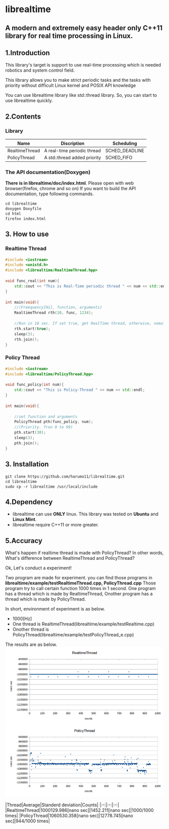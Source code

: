 librealtime
==============
## A modern and extremely easy header only C++11 library for real time processing in Linux.

## 1.Introduction

This library's target is support to use real-time processing which is needed robotics and system control field.

This library allows you to make strict periodic tasks
and the tasks with priority without difficult Linux kernel and POSIX API knowledge

You can use librealtime library like std::thread library.
So, you can start to use librealtime quickly.

## 2.Contents

### Library
|Name|Discription|Scheduling|
|----|-----------|----------|
|RealtimeThread|A real-time periodic thread|SCHED_DEADLINE|
|PolicyThread|A std::thread added priority|SCHED_FIFO|

### The API documentation(Doxygen)
**There is in librealtime/doc/index.html**.
Please open with web browser(firefox, chrome and so on)
If you want to build the API documentation, type following commands.
```
cd librealtime
doxygen Doxyfile
cd html
firefox index.html
```

## 3. How to use

### Realtime Thread
```cpp
#include <iostream>
#include <unistd.h>
#include <librealtime/RealtimeThread.hpp>

void func_real(int num){
	std::cout << "This is Real-Time periodic thread " << num << std::endl;
}

int main(void){
    //(Freequency[Hz], function, arguments)
	RealtimeThread rth(10, func, 1234);
	
	//Run in 10 sec. If set true, get RealTime thread, otherwise, nomal priodic thread.
	rth.start(true);
	sleep(3);
	rth.join();
}
```
### Policy Thread
```cpp
#include <iostream>
#include <librealtime/PolicyThread.hpp>

void func_policy(int num){
	std::cout << "This is Policy-Thread " << num << std::endl;
}

int main(void){

	//set function and arguments
	PolicyThread pth(func_policy, num);
	//(Priority. fron 0 to 99)
	pth.start(30);
	sleep(3);
	pth.join();
}
```

## 3. Installation
```
git clone https://github.com/harumo11/librealtime.git
cd librealtime
sudo cp -r librealtime /usr/local/include
```

## 4.Dependency
- librealtime can use **ONLY** linux.
	This library was tested on **Ubuntu** and **Linux Mint**.
- librealtime require C++11 or more greater.


## 5.Accuracy
What's happen if realtime thread is made with PolicyThread?
In other words, What's difference between RealtimeThread and PolicyThread?

Ok, Let's conduct a experiment!

Two program are made for experiment. you can find those programs in
**librealtime/example/testRealtimeThread.cpp, PolicyThread.cpp**
Those program try to call certain function 1000 times in 1 second. One program has a thread which is made by RealtimeThread, Onother program has a thread which is made by PolicyThread.

In short, environment of experiment is as below.
- 1000[Hz]
- One thread is RealtimeThread(librealtime/example/testRealtime.cpp)
- Onother thread is PolicyThread(librealtime/example/testPolicyThread_e.cpp)

The results are as below.
![Realtime](./data/realtime_test.png)
![Policy](./data/policy_test.png)

|Thread|Average|Standerd deviation|Counts|
|:-:|:-:|:-:|
|RealtimeThread|1000129.986[nano sec]|1452.211[nano sec]|1000/1000 times|
|PolicyThread|1060530.358[nano sec]|12778.745[nano sec]|944/1000 times|